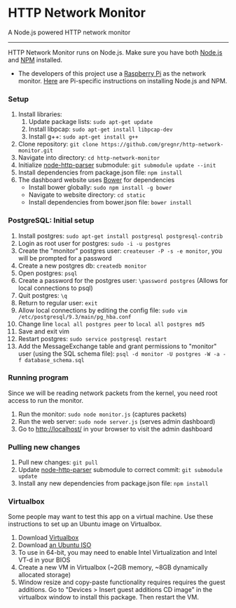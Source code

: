# HTTP Network Monitor
A Node.js powered HTTP network monitor

-----
HTTP Network Monitor runs on Node.js. Make sure you have both [Node.js](https://nodejs.org/) and [NPM](https://www.npmjs.com/) installed.

- The developers of this project use a [Raspberry Pi](https://www.raspberrypi.org/) as the network monitor. [Here](http://joshondesign.com/2013/10/23/noderpi) are Pi-specific instructions on installing Node.js and NPM.

### Setup
1. Install libraries:
    1. Update package lists: `sudo apt-get update`
    2. Install libpcap: `sudo apt-get install libpcap-dev`
    3. Install g++: `sudo apt-get install g++`
2. Clone repository: `git clone https://github.com/gregnr/http-network-monitor.git`
3. Navigate into directory: `cd http-network-monitor`
4. Initialize [node-http-parser](https://github.com/gregnr/node-http-parser) submodule: `git submodule update --init`
5. Install dependencies from package.json file: `npm install`
6. The dashboard website uses [Bower](http://bower.io/) for dependencies
    - Install bower globally: `sudo npm install -g bower`
    - Navigate to website directory: `cd static`
    - Install dependencies from bower.json file: `bower install`

### PostgreSQL: Initial setup
1. Install postgres: `sudo apt-get install postgresql postgresql-contrib`
2. Login as root user for postgres: `sudo -i -u postgres`
3. Create the "monitor" postgres user: `createuser -P -s -e monitor`, you will be prompted for a password
4. Create a new postgres db: `createdb monitor`
5. Open postgres: `psql`
6. Create a password for the postgres user: `\password postgres` (Allows for local connections to psql)
7. Quit postgres: `\q`
8. Return to regular user: `exit`
9. Allow local connections by editing the config file: `sudo vim /etc/postgresql/9.3/main/pg_hba.conf`
10. Change line `local all postgres peer` to `local all postgres md5`
11. Save and exit vim
12. Restart postgres: `sudo service postgresql restart`
13. Add the MessageExchange table and grant permissions to "monitor" user (using the SQL schema file):  `psql -d monitor -U postgres -W -a -f database_schema.sql`

### Running program
Since we will be reading network packets from the kernel, you need root access to run the monitor.

1. Run the monitor: `sudo node monitor.js` (captures packets)
2. Run the web server: `sudo node server.js` (serves admin dashboard)
3. Go to [http://localhost/](http://localhost/) in your browser to visit the admin dashboard

### Pulling new changes
1. Pull new changes: `git pull`
2. Update [node-http-parser](https://github.com/gregnr/node-http-parser) submodule to correct commit: `git submodule update`
3. Install any new dependencies from package.json file: `npm install`

### Virtualbox
Some people may want to test this app on a virtual machine. Use these instructions to set up an Ubuntu image on Virtualbox.

1. Download [Virtualbox](https://www.virtualbox.org/)
2. Download [an Ubuntu ISO](http://www.ubuntu.com/download/desktop)
3. To use in 64-bit, you may need to enable Intel Virtualization and Intel VT-d in your BIOS
4. Create a new VM in Virtualbox (~2GB memory, ~8GB dynamically allocated storage)
5. Window resize and copy-paste functionality requires requires the guest additions. Go to "Devices > Insert guest additions CD image" in the virtualbox window to install this package. Then restart the VM.

